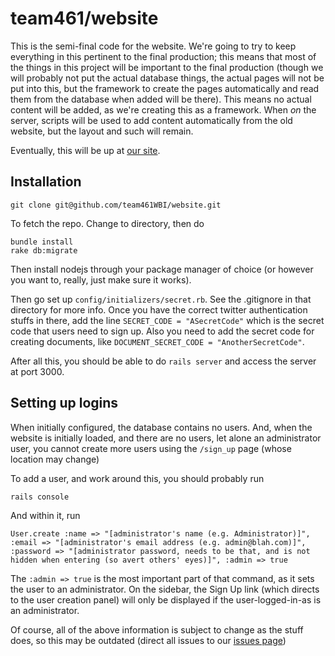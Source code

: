 team461/website
===============

This is the semi-final code for the website.
We're going to try to keep everything in this pertinent to the final production;
this means that most of the things in this project will be important to the final
production (though we will probably not put the actual database things, the actual
pages will not be put into this, but the framework to create the pages automatically
and read them from the database when added will be there).
This means no actual content will be added, as we're creating this as a framework.
When _on_ the server, scripts will be used to add content automatically from the old website, but the layout and such will remain.

Eventually, this will be up at [our site](http://boilerinvasion.org).

Installation
------------

    git clone git@github.com/team461WBI/website.git

To fetch the repo. Change to directory, then do

    bundle install
    rake db:migrate

Then install nodejs through your package manager of choice (or however 
you want to, really, just make sure it works).

Then go set up `config/initializers/secret.rb`.
See the .gitignore in that directory for more info.
Once you have the correct twitter authentication stuffs in there,
add the line `SECRET_CODE = "ASecretCode"` which is the secret code that
users need to sign up. Also you need to add the secret code for creating
documents, like `DOCUMENT_SECRET_CODE = "AnotherSecretCode"`.

After all this, you should be able to do `rails server` and access the server at port 3000.


Setting up logins
-----------------

When initially configured, the database contains no users.
And, when the website is initially loaded, and there are no users,
let alone an administrator user, you cannot create more users using
the `/sign_up` page (whose location may change)

To add a user, and work around this, you should probably run

    rails console

And within it, run

    User.create :name => "[administrator's name (e.g. Administrator)]", :email => "[administrator's email address (e.g. admin@blah.com)]", :password => "[administrator password, needs to be that, and is not hidden when entering (so avert others' eyes)]", :admin => true

The `:admin => true` is the most important part of that command,
as it sets the user to an administrator.
On the sidebar, the Sign Up link (which directs to the user creation
panel) will only be displayed if the user-logged-in-as is an administrator.

Of course, all of the above information is subject to change as the stuff
does, so this may be outdated (direct all issues to our [issues page](https://github.com/team461WBI/website/issues))
